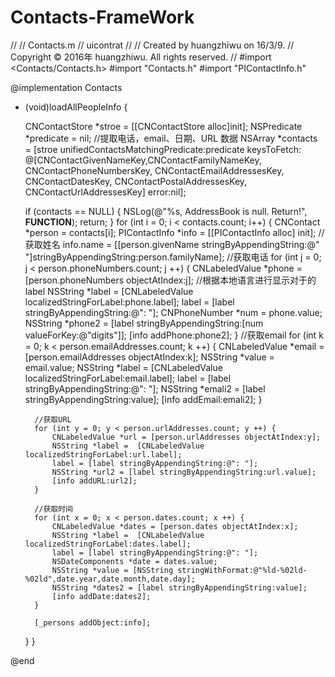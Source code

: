 # Contacts-FrameWork
//
//  Contacts.m
//  uicontrat
//
//  Created by huangzhiwu on 16/3/9.
//  Copyright © 2016年 huangzhiwu. All rights reserved.
//
#import <Contacts/Contacts.h>
#import "Contacts.h"
#import "PIContactInfo.h"

@implementation Contacts

- (void)loadAllPeopleInfo {
    
    CNContactStore *stroe = [[CNContactStore alloc]init];
    NSPredicate *predicate = nil;
    //提取电话，email、日期、URL 数据
    NSArray *contacts = [stroe unifiedContactsMatchingPredicate:predicate keysToFetch:
                         @[CNContactGivenNameKey,CNContactFamilyNameKey,
                           CNContactPhoneNumbersKey,
                           CNContactEmailAddressesKey,
                           CNContactDatesKey,
                           CNContactPostalAddressesKey,
                           CNContactUrlAddressesKey]
                                                          error:nil];
    
    if (contacts == NULL) {
        NSLog(@"%s, AddressBook is null. Return!", __FUNCTION__);
        return;
    }
    for (int i = 0; i < contacts.count; i++) {
        CNContact *person = contacts[i];
        PIContactInfo *info = [[PIContactInfo alloc] init];
        //获取姓名
        info.name = [[person.givenName stringByAppendingString:@" "]stringByAppendingString:person.familyName];
        //获取电话
        for (int j = 0; j < person.phoneNumbers.count; j ++) {
            CNLabeledValue *phone = [person.phoneNumbers objectAtIndex:j];
            //根据本地语言进行显示对于的label
            NSString *label =  [CNLabeledValue localizedStringForLabel:phone.label];
            label = [label stringByAppendingString:@": "];
            CNPhoneNumber *num  = phone.value;
            NSString *phone2 = [label stringByAppendingString:[num valueForKey:@"digits"]];
            [info addPhone:phone2];
        }
        //获取email
        for (int k = 0; k < person.emailAddresses.count; k ++) {
            CNLabeledValue *email = [person.emailAddresses objectAtIndex:k];
            NSString *value = email.value;
            NSString *label =  [CNLabeledValue localizedStringForLabel:email.label];
            label = [label stringByAppendingString:@": "];
            NSString *emali2 = [label stringByAppendingString:value];
            [info addEmail:emali2];
        }
        
        //获取URL
        for (int y = 0; y < person.urlAddresses.count; y ++) {
            CNLabeledValue *url = [person.urlAddresses objectAtIndex:y];
            NSString *label =  [CNLabeledValue localizedStringForLabel:url.label];
            label = [label stringByAppendingString:@": "];
            NSString *url2 = [label stringByAppendingString:url.value];
            [info addURL:url2];
        }
        
        //获取时间
        for (int x = 0; x < person.dates.count; x ++) {
            CNLabeledValue *dates = [person.dates objectAtIndex:x];
            NSString *label =  [CNLabeledValue localizedStringForLabel:dates.label];
            label = [label stringByAppendingString:@": "];
            NSDateComponents *date = dates.value;
            NSString *value = [NSString stringWithFormat:@"%ld-%02ld-%02ld",date.year,date.month,date.day];
            NSString *dates2 = [label stringByAppendingString:value];
            [info addDate:dates2];
        }
        
        [_persons addObject:info];
    }
}

@end
